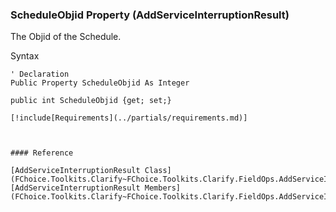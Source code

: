 ﻿### ScheduleObjid Property (AddServiceInterruptionResult)

The Objid of the Schedule.

Syntax

```vbnet
' Declaration
Public Property ScheduleObjid As Integer

public int ScheduleObjid {get; set;}

[!include[Requirements](../partials/requirements.md)]



#### Reference

[AddServiceInterruptionResult Class](FChoice.Toolkits.Clarify~FChoice.Toolkits.Clarify.FieldOps.AddServiceInterruptionResult.md)  
[AddServiceInterruptionResult Members](FChoice.Toolkits.Clarify~FChoice.Toolkits.Clarify.FieldOps.AddServiceInterruptionResult_members.md)